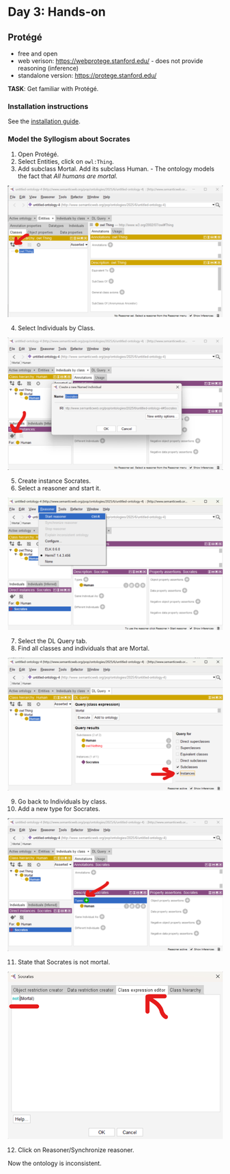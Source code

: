 # Day 3: Hands-on

## Protégé

- free and open
- web verison: https://webprotege.stanford.edu/ - does not provide reasoning (inference)
- standalone version: https://protege.stanford.edu/

**TASK**: Get familiar with Protégé.

### Installation instructions

See the [installation guide](../install-Protege.md).

### Model the Syllogism about Socrates

1. Open Protégé.
2. Select Entities, click on `owl:Thing`.
3. Add subclass Mortal. Add its subclass Human. - The ontology models the fact that *All humans are mortal.*

![](Protege-create.png)

4. Select Individuals by Class.

![](Protege-create2.png)

5. Create instance Socrates.
6. Select a reasoner and start it.

![](Protege-infer.png)

7. Select the DL Query tab.
8. Find all classes and individuals that are Mortal.

![](Protege-infer2.png)

9. Go back to Individuals by class.
10. Add a new type for Socrates.

![](Protege-contradiction.png)

11. State that Socrates is not mortal.

![](Protege-contradiction2.png)

12. Click on Reasoner/Synchronize reasoner.

Now the ontology is inconsistent. 
